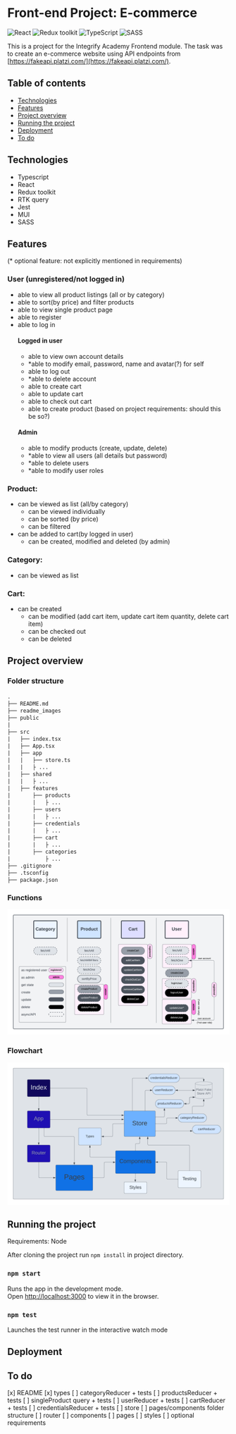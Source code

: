 # Front-end Project: E-commerce

![React](https://img.shields.io/badge/React-v.18-blue)
![Redux toolkit](https://img.shields.io/badge/RTK-v.1-purple)
![TypeScript](https://img.shields.io/badge/TypeScript-v.4-green)
![SASS](https://img.shields.io/badge/SASS-v.1-hotpink)

This is a project for the Integrify Academy Frontend module. The task was to create an e-commerce website using API endpoints from [https://fakeapi.platzi.com/](https://fakeapi.platzi.com/).

## Table of contents
- [Technologies](#technologies)
- [Features](#features)
- [Project overview](#project-overview)
- [Running the project](#running-the-project)
- [Deployment](#deployment)
- [To do](#to-do)

## Technologies

- Typescript
- React
- Redux toolkit
- RTK query
- Jest
- MUI
- SASS

## Features

(* optional feature: not explicitly mentioned in requirements)

### User (unregistered/not logged in)
- able to view all product listings (all or by category)
- able to sort(by price) and filter products
- able to view single product page
- able to register
- able to log in
	#### Logged in user
	- able to view own account details
	- *able to modify email, password, name and avatar(?) for self
	- able to log out
	- *able to delete account
	- able to create cart
	- able to update cart
	- able to check out cart
	- able to create product (based on project requirements: should this be so?)
	#### Admin
  - able to modify products (create, update, delete)
  - *able to view all users (all details but password)
  - *able to delete users
  - *able to modify user roles

### Product: 
  - can be viewed as list (all/by category)
	- can be viewed individually
	- can be sorted (by price)
	- can be filtered
  - can be added to cart(by logged in user)
	- can be created, modified and deleted (by admin)

### Category:
  - can be viewed as list

### Cart:
  - can be created
	- can be modified (add cart item, update cart item quantity, delete cart item)
	- can be checked out
	- can be deleted

## Project overview

### Folder structure

````
.
├── README.md
├── readme_images
├── public
|
├── src
|   ├── index.tsx
|   ├── App.tsx
|   ├── app
|   |   ├── store.ts
|   |   ├ ...
|   ├── shared
|   |   ├ ...
|   ├── features
|       ├── products
|       |   ├ ...
|       ├── users
|       |   ├ ...
|       ├── credentials
|       |   ├ ...
|       ├── cart
|       |   ├ ...
|       ├── categories
|           ├ ...
├── .gitignore
├── .tsconfig
├── package.json
````

### Functions

![Diagram](readme_images/E-commerceDiagram.png)

### Flowchart

![Flowchart](readme_images/E-commerceFlowchart.png)



## Running the project

Requirements: Node

After cloning the project run `npm install` in project directory.

### `npm start`

Runs the app in the development mode.\
Open [http://localhost:3000](http://localhost:3000) to view it in the browser.

### `npm test`

Launches the test runner in the interactive watch mode

## Deployment

## To do
[x] README
[x] types
[ ] categoryReducer + tests
[ ] productsReducer + tests
[ ] singleProduct query + tests
[ ] userReducer + tests
[ ] cartReducer + tests
[ ] credentialsReducer + tests
[ ] store
[ ] pages/components folder structure
[ ] router
[ ] components
[ ] pages
[ ] styles
[ ] optional requirements